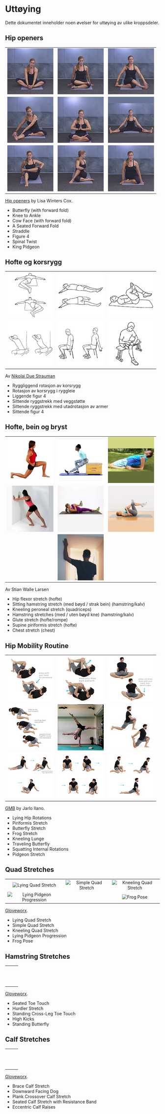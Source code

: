 # Uttøying

Dette dokumentet inneholder noen øvelser for uttøying  av ulike kroppsdeler.

## Hip openers 

||||  
|:-:|:-:|:-:|  
|![Butterfly](./lisa-winters-cox_butterfly-2.png) | ![Knee to Ankle](./lisa-winters-cox_knee-to-ankle.png) | ![Cow Face](./lisa-winters-cox_cow-face.png)|  
|![Seated Forward Fold](./lisa-winters-cox_seated-forward-fold.png) | [![Namaste](./lisa-winters-cox_namaste.png)](https://www.youtube.com/watch?v=YxKq84cF6Eg&list=PLCNBOxsx5-HxSH4Aj2N8j-7MYCB0YySYV&index=4&t=0s) | ![Straddle](./lisa-winters-cox_straddle.png)|  
| ![Figure 4](./lisa-winters-cox_figure-4.png) | ![Spinal Twist](./lisa-winters-cox_spinal-twist.png) | ![King Pidgeon](./lisa-winters-cox_king-pidgeon.png) | 

[Hip openers](https://www.youtube.com/watch?v=YxKq84cF6Eg&list=PLCNBOxsx5-HxSH4Aj2N8j-7MYCB0YySYV&index=4&t=0s) by Lisa Winters Cox.

* Butterfly (with forward fold)  
* Knee to Ankle  
* Cow Face (with forward fold)  
* A Seated Forward Fold  
* Straddle  
* Figure 4  
* Spinal Twist  
* King Pidgeon  

## Hofte og korsrygg

||||  
|:-:|:-:|:-:|  
|![Ryggliggende rotasjon av korsrygg](./nikolai-due-strauman_rotasjon-korsrygg-1.jpg) | ![Rotasjon-av korsrygg i ryggleie](./nikolai-due-strauman_rotasjon-korsrygg-2.jpg) | ![Liggende figur 4](./nikolai-due-strauman_liggende-figur-4.jpg)|  
|![Sittende rygstrekk meg veggstøtte](./nikolai-due-strauman_ryggstrekk-vegg.jpg) | ![Sittende ryggstrekk med utadrotasjon av armer](./nikolai-due-strauman_ryggstrekk-armrotasjon.jpg) | ![Sittende figur 4](./nikolai-due-strauman_sittende-figur-4.jpg)|  

Av [Nikolai Due Strauman](nikolai-due-strauman_hofta-og-korsryggen.pdf)
* Ryggliggend rotasjon av korsrygg
* Rotasjon av korsrygg i ryggleie
* Liggende figur 4
* Sittende ryggstrekk med veggstøtte
* Sittende ryggstrekk med utadrotasjon av armer
* Sittende figur 4

## Hofte, bein og bryst

||||  
|:-:|:-:|:-:|  
|![Hip flexor stretch](./stian-walle-larsen_hip-flexor-stretch.jpg) | ![Hamstring stretch](./stian-walle-larsen_hamstring-stretch.jpg) | ![Lower leg stretch](./stian-walle-larsen_lower-leg-stretch.jpg)|  
|![Calv stretch](./stian-walle-larsen_calv-stretch.jpg) | ![Glute stretch](./stian-walle-larsen_glute-stretch.jpg) | ![Supine piriformis stretch](./stian-walle-larsen_supine-piriformis-stretch.jpg)|  
| | ![Chest stretch](./stian-walle-larsen_chest-stretch.jpg) | | 

Av Stian Walle Larsen
* Hip flexor stretch (hofte)  
* Sitting hamstring stretch (med bøyd / strak bein) (hamstring/kalv)  
* Kneeling peroneal stretch (quadriceps) 
* Hamstring stretches (med / uten bøyd kne) (hamstring/kalv)  
* Glute stretch (hofte/rompe) 
* Supine piriformis stretch (hofte)  
* Chest stretch (chest)

## Hip Mobility Routine

||||  
|:-:|:-:|:-:|  
|![Lying Hip Rotations](./jarlo-ilano_lying-hip-rotations.jpg) | ![Piriformis Stretch](./jarlo-ilano_piriformis-stretch.jpg) | ![Butterfly Stretch](./jarlo-ilano_butterfly-stretch.jpg)|  
|![Frog Stretch](./jarlo-ilano_frog-stretch.jpg) | ![Daddy Ryan Hurst](./jarlo-ilano_daddy-ryan-hurst.jpg) | ![Kneeling Lunge](./jarlo-ilano_kneeling-lunge.jpg)|  
|![Traveling Butterfly](./jarlo-ilano_traveling-butterfly.jpg) | ![Squatting Internal Rotations](./jarlo-ilano_squatting-internal-rotations.jpg) | ![Pidgeon Stretch](./jarlo-ilano_pidgeon-stretch.jpg)| 

[GMB](https://gmb.io/hip-mobility/) by Jarlo Ilano.

* Lying Hip Rotations  
* Piriformis Stretch  
* Butterfly Stretch  
* Frog Stretch  
* Kneeling Lunge  
* Traveling Butterfly
* Squatting Internal Rotations
* Pidgeon Stretch

## Quad Stretches 

||||  
|:-:|:-:|:-:|  
|![Lying Quad Stretch](./gloveworx_lying-quad-stretch) | ![Simple Quad Stretch](./gloveworx_simple-quad-stretch) | ![Kneeling Quad Stretch](./gloveworx_kneeling-quad-stretch)|  
|![Lying Pidgeon Progression](./gloveworx_lying-pidgeon-progression) | | ![Frog Pose](./gloveworx_grog-pose)|    

[Gloveworx](https://www.gloveworx.com/blog/quad-stretches-help-become-unstoppable/).

* Lying Quad Stretch  
* Simple Quad Stretch
* Kneeling Quad Stretch
* Lying Pidgeon Progression
* Frog Pose

## Hamstring Stretches 

||||  
|:-:|:-:|:-:|  
|![]() | ![]() | ![]()|  
|![]() | ![]() | ![]()|  
|![]() | ![]() | ![]()|  

[Gloveworx](https://www.gloveworx.com/blog/five-hamstring-stretches-become-unstoppable/).

* Seated Toe Touch
* Hurdler Stretch
* Standing Cross-Leg Toe Touch
* High Kicks
* Standing Butterfly

## Calf Stretches 

||||  
|:-:|:-:|:-:|  
|![]() | ![]() | ![]()|  
|![]() | ![]() | ![]()|  
|![]() | ![]() | ![]()| 

[Gloveworx](https://www.gloveworx.com/blog/5-calf-stretches-become-unstoppable/).

* Brace Calf Stretch  
* Downward Facing Dog  
* Plank Crossover Calf Stretch  
* Seated Calf Stretch with Resistance Band  
* Eccentric Calf Raises  
